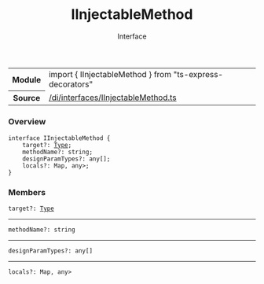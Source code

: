 
<header class="symbol-info-header"><h1 id="iinjectablemethod">IInjectableMethod</h1><label class="symbol-info-type-label interface">Interface</label></header>
<!-- summary -->
<section class="symbol-info"><table class="is-full-width"><tbody><tr><th>Module</th><td><div class="lang-typescript"><span class="token keyword">import</span> { IInjectableMethod }&nbsp;<span class="token keyword">from</span>&nbsp;<span class="token string">"ts-express-decorators"</span></div></td></tr><tr><th>Source</th><td><a href="https://github.com/Romakita/ts-express-decorators/blob/v3.9.1/src//di/interfaces/IInjectableMethod.ts#L0-L0">/di/interfaces/IInjectableMethod.ts</a></td></tr></tbody></table></section>
<!-- overview -->


### Overview


<pre><code class="typescript-lang "><span class="token keyword">interface</span> IInjectableMethod<T> <span class="token punctuation">{</span>
    target?<span class="token punctuation">:</span> <a href="#api/common/core/type"><span class="token">Type</span></a><T><span class="token punctuation">;</span>
    methodName?<span class="token punctuation">:</span> <span class="token keyword">string</span><span class="token punctuation">;</span>
    designParamTypes?<span class="token punctuation">:</span> <span class="token keyword">any</span><span class="token punctuation">[</span><span class="token punctuation">]</span><span class="token punctuation">;</span>
    locals?<span class="token punctuation">:</span> Map<Function<span class="token punctuation">,</span> <span class="token keyword">any</span>><span class="token punctuation">;</span>
<span class="token punctuation">}</span></code></pre>


<!-- Parameters -->

<!-- Description -->

<!-- Members -->







### Members



<div class="method-overview">
<pre><code class="typescript-lang ">target?<span class="token punctuation">:</span> <a href="#api/common/core/type"><span class="token">Type</span></a><T></code></pre>
</div>




<hr/>



<div class="method-overview">
<pre><code class="typescript-lang ">methodName?<span class="token punctuation">:</span> <span class="token keyword">string</span></code></pre>
</div>




<hr/>



<div class="method-overview">
<pre><code class="typescript-lang ">designParamTypes?<span class="token punctuation">:</span> <span class="token keyword">any</span><span class="token punctuation">[</span><span class="token punctuation">]</span></code></pre>
</div>




<hr/>



<div class="method-overview">
<pre><code class="typescript-lang ">locals?<span class="token punctuation">:</span> Map<Function<span class="token punctuation">,</span> <span class="token keyword">any</span>></code></pre>
</div>








